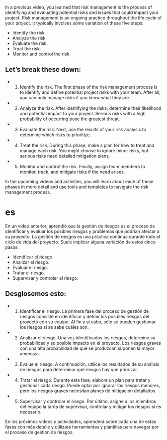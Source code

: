 In a previous video, you learned that risk management is the process of identifying and evaluating potential risks and issues that could impact your project. Risk management is an ongoing practice throughout the life cycle of your project. It typically involves some variation of these five steps:

- Identify the risk.
- Analyze the risk.
- Evaluate the risk.
- Treat the risk. 
- Monitor and control the risk.

## Let’s break these down:

- 1. Identify the risk. The first phase of the risk management process is to identify and define potential project risks with your team. After all, you can only manage risks if you know what they are. 

- 2. Analyze the risk. After identifying the risks, determine their likelihood and potential impact to your project. Serious risks with a high probability of occurring pose the greatest threat.

- 3. Evaluate the risk. Next, use the results of your risk analysis to determine which risks to prioritize.

- 4. Treat the risk. During this phase, make a plan for how to treat and manage each risk. You might choose to ignore minor risks, but serious risks need detailed mitigation plans.

- 5. Monitor and control the risk. Finally, assign team members to monitor, track, and mitigate risks if the need arises.

In the upcoming videos and activities, you will learn about each of these phases in more detail and use tools and templates to navigate the risk management process. 

# es
En un vídeo anterior, aprendió que la gestión de riesgos es el proceso de identificar y evaluar los posibles riesgos y problemas que podrían afectar a su proyecto. La gestión de riesgos es una práctica continua durante todo el ciclo de vida del proyecto. Suele implicar alguna variación de estos cinco pasos:

- Identificar el riesgo.
- Analizar el riesgo.
- Evaluar el riesgo.
- Tratar el riesgo. 
- Supervisar y controlar el riesgo.

## Desglosemos esto:

- 1. Identificar el riesgo. La primera fase del proceso de gestión de riesgos consiste en identificar y definir los posibles riesgos del proyecto con su equipo. Al fin y al cabo, sólo se pueden gestionar los riesgos si se sabe cuáles son. 

- 2. Analizar el riesgo. Una vez identificados los riesgos, determine su probabilidad y su posible impacto en el proyecto. Los riesgos graves con una alta probabilidad de que se produzcan suponen la mayor amenaza.

- 3. Evalúe el riesgo. A continuación, utilice los resultados de su análisis de riesgos para determinar qué riesgos hay que priorizar.

- 4. Tratar el riesgo. Durante esta fase, elabore un plan para tratar y gestionar cada riesgo. Puede optar por ignorar los riesgos menores, pero los riesgos graves necesitan planes de mitigación detallados.

- 5. Supervisar y controlar el riesgo. Por último, asigne a los miembros del equipo la tarea de supervisar, controlar y mitigar los riesgos si es necesario.

En los próximos vídeos y actividades, aprenderá sobre cada una de estas fases con más detalle y utilizará herramientas y plantillas para navegar por el proceso de gestión de riesgos. 